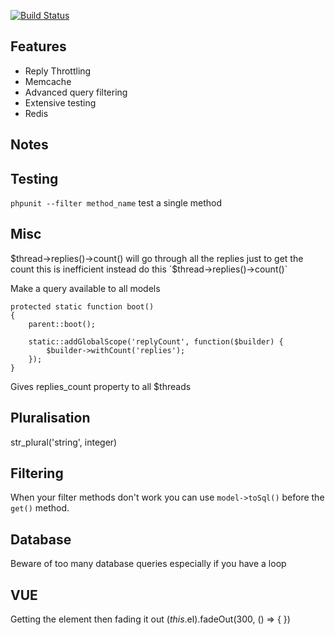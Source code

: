 [![Build Status](https://travis-ci.org/noobling/forum.svg?branch=master)](https://travis-ci.org/noobling/forum)

## Features
* Reply Throttling
* Memcache
* Advanced query filtering
* Extensive testing
* Redis

## Notes

## Testing

`phpunit --filter method_name` test a single method

## Misc
$thread->replies()->count() will go through all the replies just to get the count this is inefficient instead do this `$thread->replies()->count()`

Make a query available to all models
````
protected static function boot()
{
    parent::boot();

    static::addGlobalScope('replyCount', function($builder) {
        $builder->withCount('replies');
    });
}
````
Gives replies_count property to all $threads

## Pluralisation
str_plural('string', integer)

## Filtering
When your filter methods don't work you can use `model->toSql()` before the `get()` method.

## Database
Beware of too many database queries especially if you have a loop

## VUE
Getting the element then fading it out
$(this.$el).fadeOut(300, () => {
})